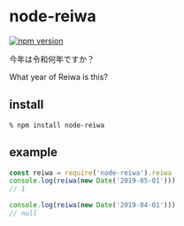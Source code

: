 # node-reiwa

[![npm version](https://badge.fury.io/js/node-reiwa.svg)](https://badge.fury.io/js/node-reiwa)

今年は令和何年ですか？

What year of Reiwa is this?

## install

```
% npm install node-reiwa
```

## example

```js
const reiwa = require('node-reiwa').reiwa
console.log(reiwa(new Date('2019-05-01')))
// 1

console.log(reiwa(new Date('2019-04-01')))
// null
```
